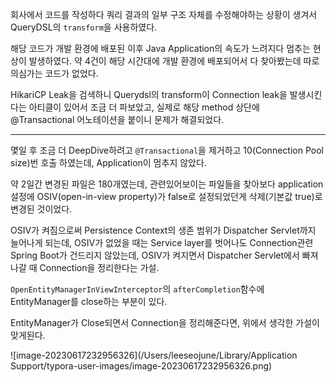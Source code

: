 

회사에서 코드를 작성하다 쿼리 결과의 일부 구조 자체를 수정해야하는 상황이 생겨서 QueryDSL의 `transform`을 사용하였다.

해당 코드가 개발 환경에 배포된 이후 Java Application의 속도가 느려지다 멈추는 현상이 발생하였다. 약 4건이 해당 시간대에 개발 환경에 배포되어서 다 찾아봤는데 따로 의심가는 코드가 없었다.

HikariCP Leak을 검색하니 Querydsl의 transform이 Connection leak을 발생시킨다는 아티클이 있어서 조금 더 파보았고, 실제로 해당 method 상단에 @Transactional 어노테이션을 붙이니 문제가 해결되었다.



---

몇일 후 조금 더 DeepDive하려고 `@Transactional`을 제거하고 10(Connection Pool size)번 호출 하였는데, Application이 멈추지 않았다.

약 2일간 변경된 파일은 180개였는데, 관련있어보이는 파일들을 찾아보다 application 설정에 OSIV(open-in-view property)가 false로 설정되었던게 삭제(기본값 true)로 변경된 것이었다.

OSIV가 켜짐으로써 Persistence Context의 생존 범위가 Dispatcher Servlet까지 늘어나게 되는데, OSIV가 없었을 때는 Service layer를 벗어나도 Connection관련 Spring Boot가 건드리지 않았는데, OSIV가 켜지면서 Dispatcher Servlet에서 빠져나갈 때 Connection을 정리한다는 가설.

`OpenEntityManagerInViewInterceptor`의 `afterCompletion`함수에 EntityManager를 close하는 부분이 있다.

EntityManager가 Close되면서 Connection을 정리해준다면, 위에서 생각한 가설이 맞게된다.

![image-20230617232956326](/Users/leeseojune/Library/Application Support/typora-user-images/image-20230617232956326.png)
